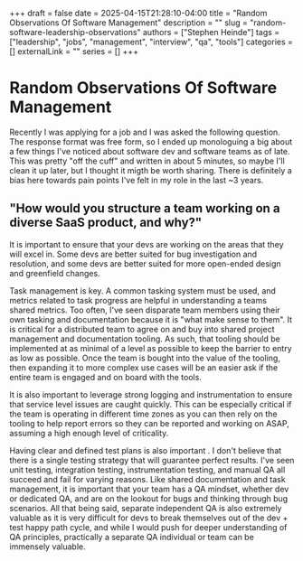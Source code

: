 +++ 
draft = false
date = 2025-04-15T21:28:10-04:00
title = "Random Observations Of Software Management"
description = ""
slug = "random-software-leadership-observations"
authors = ["Stephen Heinde"]
tags = ["leadership", "jobs", "management", "interview", "qa", "tools"]
categories = []
externalLink = ""
series = []
+++

# Random Observations Of Software Management

Recently I was applying for a job and I was asked the following question. The response format was free form, so I ended up monologuing a big about a few things I've noticed about software dev and software teams as of late. This was pretty "off the cuff" and written in about 5 minutes, so maybe I'll clean it up later, but I thought it migth be worth sharing. There is definitely a bias here towards pain points I've felt in my role in the last ~3 years.

## "How would you structure a team working on a diverse SaaS product, and why?"

It is important to ensure that your devs are working on the areas that they will excel in. Some devs are better suited for bug investigation and resolution, and some devs are better suited for more open-ended design and greenfield changes. 

Task management is key. A common tasking system must be used, and metrics related to task progress are helpful in understanding a teams shared metrics. Too often, I've seen disparate team members using their own tasking and documentation because it is "what make sense to them". It is critical for a distributed team to agree on and buy into shared project management and documentation tooling. As such, that tooling should be implemented at as minimal of a level as possible to keep the barrier to entry as low as possible. Once the team is bought into the value of the tooling, then expanding it to more complex use cases will be an easier ask if the entire team is engaged and on board with the tools. 

It is also important to leverage strong logging and instrumentation to ensure that service level issues are caught quickly. This can be especially critical if the team is operating in different time zones as you can then rely on the tooling to help report errors so they can be reported and working on ASAP, assuming a high enough level of criticality. 

Having clear and defined test plans is also important . I don't believe that there is a single testing strategy that will guarantee perfect results. I've seen unit testing, integration testing, instrumentation testing, and manual QA all succeed and fail for varying reasons. Like shared documentation and task management, it is important that your team has a QA mindset, whether dev or dedicated QA, and are on the lookout for bugs and thinking through bug scenarios. All that being said, separate independent QA is also extremely valuable as it is very difficult for devs to break themselves out of the dev + test happy path cycle, and while I would push for deeper understanding of QA principles, practically a separate QA individual or team can be immensely valuable. 